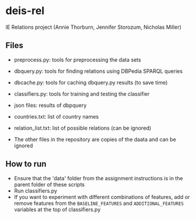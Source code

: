 # deis-rel

IE Relations project (Annie Thorburn, Jennifer Storozum, Nicholas Miller)

## Files

- preprocess.py: tools for preprocessing the data sets
- dbquery.py: tools for finding relations using DBPedia SPARQL queries
- dbcache.py: tools for caching dbquery.py results (to save time)
- classifiers.py: tools for training and testing the classifier

- json files: results of dbpquery
- countries.txt: list of country names
- relation_list.txt: list of possible relations (can be ignored)

- The other files in the repository are copies of the daata and can be ignored

## How to run

- Ensure that the 'data' folder from the assignment instructions is in the parent folder of these scripts
- Run classifiers.py
- If you want to experiment with different combinations of features, add or remove features from the `BASELINE_FEATURES` and `ADDITIONAL_FEATURES` variables at the top of classifiers.py
